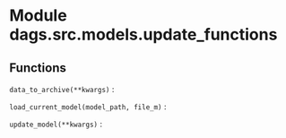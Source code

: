 Module dags.src.models.update_functions
=======================================

Functions
---------

    
`data_to_archive(**kwargs)`
:   

    
`load_current_model(model_path, file_m)`
:   

    
`update_model(**kwargs)`
: